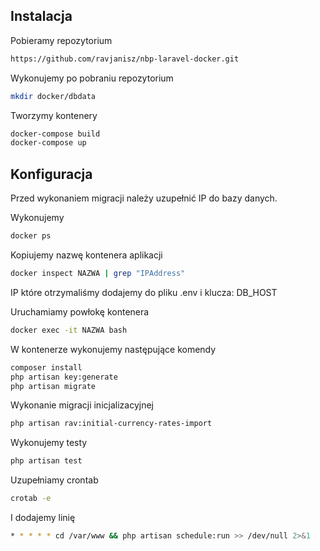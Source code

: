 ## Instalacja

Pobieramy repozytorium
```bash
https://github.com/ravjanisz/nbp-laravel-docker.git
```

Wykonujemy po pobraniu repozytorium
```bash
mkdir docker/dbdata
```

Tworzymy kontenery
```bash
docker-compose build
docker-compose up
```

## Konfiguracja
Przed wykonaniem migracji należy uzupełnić IP do bazy danych.

Wykonujemy
```bash
docker ps
```
Kopiujemy nazwę kontenera aplikacji 
```bash
docker inspect NAZWA | grep "IPAddress"
```
IP które otrzymaliśmy dodajemy do pliku .env i klucza: DB_HOST

Uruchamiamy powłokę kontenera
```bash
docker exec -it NAZWA bash
```

W kontenerze wykonujemy następujące komendy
```bash
composer install
php artisan key:generate
php artisan migrate
```

Wykonanie migracji inicjalizacyjnej
```bash
php artisan rav:initial-currency-rates-import
```

Wykonujemy testy
```bash
php artisan test
```

Uzupełniamy crontab

```bash
crotab -e
```

I dodajemy linię
```bash
* * * * * cd /var/www && php artisan schedule:run >> /dev/null 2>&1
```





